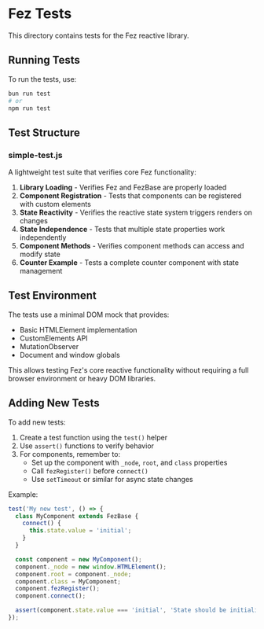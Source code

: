 # Fez Tests

This directory contains tests for the Fez reactive library.

## Running Tests

To run the tests, use:

```bash
bun run test
# or
npm run test
```

## Test Structure

### simple-test.js
A lightweight test suite that verifies core Fez functionality:

1. **Library Loading** - Verifies Fez and FezBase are properly loaded
2. **Component Registration** - Tests that components can be registered with custom elements
3. **State Reactivity** - Verifies the reactive state system triggers renders on changes
4. **State Independence** - Tests that multiple state properties work independently
5. **Component Methods** - Verifies component methods can access and modify state
6. **Counter Example** - Tests a complete counter component with state management

## Test Environment

The tests use a minimal DOM mock that provides:
- Basic HTMLElement implementation
- CustomElements API
- MutationObserver
- Document and window globals

This allows testing Fez's core reactive functionality without requiring a full browser environment or heavy DOM libraries.

## Adding New Tests

To add new tests:

1. Create a test function using the `test()` helper
2. Use `assert()` functions to verify behavior
3. For components, remember to:
   - Set up the component with `_node`, `root`, and `class` properties
   - Call `fezRegister()` before `connect()`
   - Use `setTimeout` or similar for async state changes

Example:
```javascript
test('My new test', () => {
  class MyComponent extends FezBase {
    connect() {
      this.state.value = 'initial';
    }
  }

  const component = new MyComponent();
  component._node = new window.HTMLElement();
  component.root = component._node;
  component.class = MyComponent;
  component.fezRegister();
  component.connect();

  assert(component.state.value === 'initial', 'State should be initialized');
});
```
